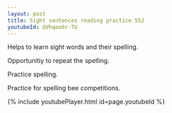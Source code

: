 ```yaml
---
layout: post
title: Sight sentences reading practice 552
youtubeId: QVhqeo6r-TU
---
```

 
 
Helps to learn sight words and their spelling.

Opportunitiy to repeat the spelling. 

Practice spelling. 
 
Practice for spelling bee competitions. 
 
{% include youtubePlayer.html id=page.youtubeId %}
 
 
